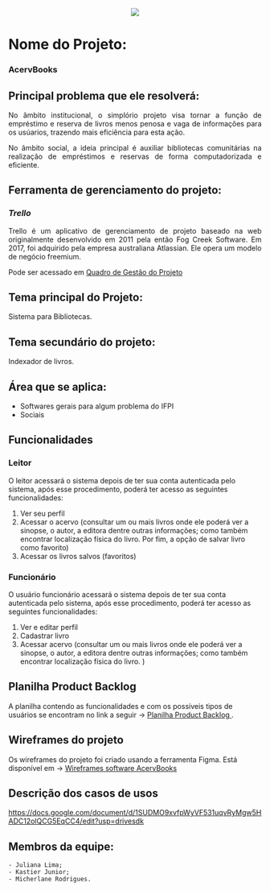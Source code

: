<p align="center">
   <img src="http://img.shields.io/static/v1?label=STATUS&message=EM%20DESENVOLVIMENTO&color=RED&style=for-the-badge" #vitrinedev/>
</p>

# Nome do Projeto:

### AcervBooks

## Principal problema que ele resolverá:

<p align="justify"> No âmbito institucional, o simplório projeto visa tornar a função de empréstimo e reserva 
de livros menos penosa e vaga de informações para os usúarios, trazendo mais eficiência para esta ação.</p>
<p align="justify"> No âmbito social, a ideia principal é auxiliar bibliotecas comunitárias na realização de empréstimos e reservas de forma computadorizada e eficiente.</p>


## Ferramenta de gerenciamento do projeto:

### *Trello*

<p align="justify">
Trello é um aplicativo de gerenciamento de projeto baseado na web originalmente desenvolvido em 2011 pela então Fog Creek Software. Em 2017, foi adquirido pela empresa australiana Atlassian. Ele opera um modelo de negócio freemium.
</p>
<p> Pode ser acessado em <a href="https://trello.com/b/af64KM1e/projeto-integrador">Quadro de Gestão do Projeto</a></p>
</p>

## Tema principal do Projeto:

<p> Sistema para Bibliotecas.</p>

## Tema secundário do projeto:

<p> Indexador de livros. </p>

## Área que se aplica:

<ul>
  <li> Softwares gerais para algum problema do IFPI</li>
  <li> Sociais </li>
</ul>

## Funcionalidades

### Leitor
O leitor acessará o sistema depois de ter sua conta autenticada pelo sistema, após
esse procedimento, poderá ter acesso as seguintes funcionalidades:
1. Ver seu perfil
2. Acessar o acervo (consultar um ou mais livros onde ele poderá ver a sinopse, o 
autor, a editora dentre outras informações; como também encontrar
localização física do livro. Por fim, a opção de salvar livro como favorito)
3. Acessar os livros salvos (favoritos)

### Funcionário
O usuário funcionário acessará o sistema depois de ter sua conta autenticada pelo sistema,
após esse procedimento, poderá ter acesso as seguintes funcionalidades:
1. Ver e editar perfil
2. Cadastrar livro
3. Acessar acervo (consultar um ou mais livros onde ele poderá ver a sinopse, o autor,
a editora dentre outras informações; como também encontrar localização física do
livro. )

## Planilha Product Backlog
A planilha contendo as funcionalidades e com os possíveis tipos de usuários se encontram no link a seguir -> <a href="https://docs.google.com/spreadsheets/d/1Ksi4jhkACkRCPYkdLsODJ8knIGX8_cHcfIRi3m8I2Zg/edit?usp=sharing">Planilha Product Backlog </a>.

## Wireframes do projeto
Os wireframes do projeto foi criado usando a ferramenta Figma. Está disponível em -> <a href="https://www.figma.com/file/Zhm53mKzXk1JdnIet8t2WF/AcervBooks-Wireframe?node-id=0%3A1&t=j546w5osomlcquLd-1">Wireframes software AcervBooks</a>

## Descrição dos casos de usos
https://docs.google.com/document/d/1SUDMO9xvfpWyVF531uqvRyMgw5HADC12olQCG5EqCC4/edit?usp=drivesdk
## Membros da equipe:
    - Juliana Lima;
    - Kastier Junior;
    - Micherlane Rodrigues.

